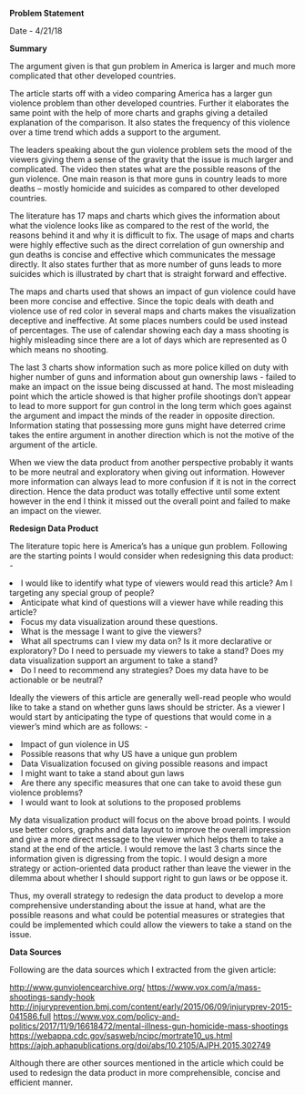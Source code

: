 <b>Problem Statement</b>

Date - 4/21/18

<b>Summary</b>

The argument given is that gun problem in America is larger and much more complicated that other developed countries.

The article starts off with a video comparing America has a larger gun violence problem than other developed countries. Further it elaborates the same point with the help of more charts and graphs giving a detailed explanation of the comparison. It also states the frequency of this violence over a time trend which adds a support to the argument. 

The leaders speaking about the gun violence problem sets the mood of the viewers giving them a sense of the gravity that the issue is much larger and complicated. The video then states what are the possible reasons of the gun violence. One main reason is that more guns in country leads to more deaths – mostly homicide and suicides as compared to other developed countries.

The literature has 17 maps and charts which gives the information about what the violence looks like as compared to the rest of the world, the reasons behind it and why it is difficult to fix. The usage of maps and charts were highly effective such as the direct correlation of gun ownership and gun deaths is concise and effective which communicates the message directly. It also states further that as more number of guns leads to more suicides which is illustrated by chart that is straight forward and effective.

The maps and charts used that shows an impact of gun violence could have been more concise and effective. Since the topic deals with death and violence use of red color in several maps and charts makes the visualization deceptive and ineffective. At some places numbers could be used instead of percentages. The use of calendar showing each day a mass shooting is highly misleading since there are a lot of days which are represented as 0 which means no shooting.

The last 3 charts show information such as more police killed on duty with higher number of guns and information about gun ownership laws - failed to make an impact on the issue being discussed at hand. The most misleading point which the article showed is that higher profile shootings don’t appear to lead to more support for gun control in the long term which goes against the argument and impact the minds of the reader in opposite direction. Information stating that possessing more guns might have deterred crime takes the entire argument in another direction which is not the motive of the argument of the article. 

When we view the data product from another perspective probably it wants to be more neutral and exploratory when giving out information. However more information can always lead to more confusion if it is not in the correct direction. Hence the data product was totally effective until some extent however in the end I think it missed out the overall point and failed to make an impact on the viewer.

<b>Redesign Data Product</b>

The literature topic here is America’s has a unique gun problem. Following are the starting points I would consider when redesigning this data product: - 

<li>	I would like to identify what type of viewers would read this article? Am I targeting any special group of people?
<li>	Anticipate what kind of questions will a viewer have while reading this article?
<li>	Focus my data visualization around these questions.
<li>	What is the message I want to give the viewers? 
<li>	What all spectrums can I view my data on? Is it more declarative or exploratory? Do I need to persuade my viewers to take a stand? Does my data visualization support an argument to take a stand?
<li>	Do I need to recommend any strategies? Does my data have to be actionable or be neutral?

Ideally the viewers of this article are generally well-read people who would like to take a stand on whether guns laws should be stricter. As a viewer I would start by anticipating the type of questions that would come in a viewer’s mind which are as follows: - 

<li>	Impact of gun violence in US
<li>	Possible reasons that why US have a unique gun problem
<li>	Data Visualization focused on giving possible reasons and impact
<li>	I might want to take a stand about gun laws
<li>	Are there any specific measures that one can take to avoid these gun violence problems?
<li>	I would want to look at solutions to the proposed problems

My data visualization product will focus on the above broad points. I would use better colors, graphs and data layout to improve the overall impression and give a more direct message to the viewer which helps them to take a stand at the end of the article. I would remove the last 3 charts since the information given is digressing from the topic. I would design a more strategy or action-oriented data product rather than leave the viewer in the dilemma about whether I should support right to gun laws or be oppose it.

Thus, my overall strategy to redesign the data product to develop a more comprehensive understanding about the issue at hand, what are the possible reasons and what could be potential measures or strategies that could be implemented which could allow the viewers to take a stand on the issue.

<b>Data Sources</b>

Following are the data sources which I extracted from the given article:

http://www.gunviolencearchive.org/ 
https://www.vox.com/a/mass-shootings-sandy-hook 
http://injuryprevention.bmj.com/content/early/2015/06/09/injuryprev-2015-041586.full 
https://www.vox.com/policy-and-politics/2017/11/9/16618472/mental-illness-gun-homicide-mass-shootings 
https://webappa.cdc.gov/sasweb/ncipc/mortrate10_us.html 
https://ajph.aphapublications.org/doi/abs/10.2105/AJPH.2015.302749 

Although there are other sources mentioned in the article which could be used to redesign the data product in more comprehensible, concise and efficient manner.

